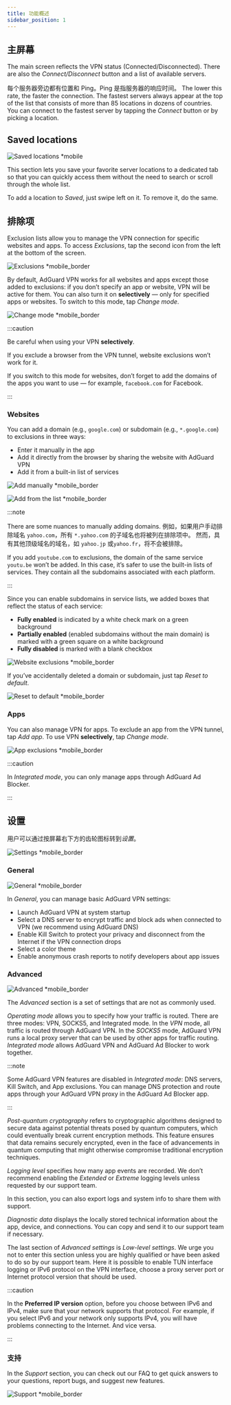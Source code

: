 ```yaml
---
title: 功能概述
sidebar_position: 1
---
```


## 主屏幕

The main screen reflects the VPN status (Connected/Disconnected). There are also the *Connect/Disconnect* button and a list of available servers.

每个服务器旁边都有位置和 Ping。Ping 是指服务器的响应时间。 The lower this rate, the faster the connection. The fastest servers always appear at the top of the list that consists of more than 85 locations in dozens of countries. You can connect to the fastest server by tapping the *Connect* button or by picking a location.

## Saved locations

![Saved locations *mobile](https://cdn.adguard-vpn.com/content/kb/vpn/android/saved-loc_en.png)

This section lets you save your favorite server locations to a dedicated tab so that you can quickly access them without the need to search or scroll through the whole list.

To add a location to *Saved*, just swipe left on it. To remove it, do the same.

## 排除项

Exclusion lists allow you to manage the VPN connection for specific websites and apps. To access *Exclusions*, tap the second icon from the left at the bottom of the screen.

![Exclusions *mobile_border](https://cdn.adguard-vpn.com/content/kb/vpn/android/exclusions.jpg)

By default, AdGuard VPN works for all websites and apps except those added to exclusions: if you don’t specify an app or website, VPN will be active for them. You can also turn it on **selectively** — only for specified apps or websites. To switch to this mode, tap *Change mode*.

![Change mode *mobile_border](https://cdn.adguard-vpn.com/content/kb/vpn/android/change_mode.jpg)

:::caution

Be careful when using your VPN **selectively**.

If you exclude a browser from the VPN tunnel, website exclusions won’t work for it.

If you switch to this mode for websites, don’t forget to add the domains of the apps you want to use — for example, `facebook.com` for Facebook.

:::

### Websites

You can add a domain (e.g., `google.com`) or subdomain (e.g., `*.google.com`) to exclusions in three ways:

- Enter it manually in the app
- Add it directly from the browser by sharing the website with AdGuard VPN
- Add it from a built-in list of services

![Add manually *mobile_border](https://cdn.adguard-vpn.com/content/kb/vpn/android/manually.jpg)

![Add from the list *mobile_border](https://cdn.adguard-vpn.com/content/kb/vpn/android/from_list.jpg)

:::note

There are some nuances to manually adding domains. 例如，如果用户手动排除域名 `yahoo.com`，所有 `*.yahoo.com` 的子域名也将被列在排除项中。 然而，具有其他顶级域名的域名，如 `yahoo.jp` 或`yahoo.fr`，将不会被排除。

If you add `youtube.com` to exclusions, the domain of the same service `youtu.be` won’t be added. In this case, it’s safer to use the built-in lists of services. They contain all the subdomains associated with each platform.

:::

Since you can enable subdomains in service lists, we added boxes that reflect the status of each service:

- **Fully enabled** is indicated by a white check mark on a green background
- **Partially enabled** (enabled subdomains without the main domain) is marked with a green square on a white background
- **Fully disabled** is marked with a blank checkbox

![Website exclusions *mobile_border](https://cdn.adguard-vpn.com/content/kb/vpn/android/websites.png)

If you’ve accidentally deleted a domain or subdomain, just tap *Reset to default*.

![Reset to default *mobile_border](https://cdn.adguard-vpn.com/content/kb/vpn/android/reset.jpg)

### Apps

You can also manage VPN for apps. To exclude an app from the VPN tunnel, tap *Add app*. To use VPN **selectively**, tap *Change mode*.

![App exclusions *mobile_border](https://cdn.adguard-vpn.com/content/kb/vpn/android/apps.jpg)

:::caution

In *Integrated mode*, you can only manage apps through AdGuard Ad Blocker.

:::

## 设置

用户可以通过按屏幕右下方的齿轮图标转到*设置*。

![Settings *mobile_border](https://cdn.adguard-vpn.com/content/kb/vpn/android/settings.jpg)

### General

![General *mobile_border](https://cdn.adguard-vpn.com/content/kb/vpn/android/general.jpg)

In *General*, you can manage basic AdGuard VPN settings:

- Launch AdGuard VPN at system startup
- Select a DNS server to encrypt traffic and block ads when connected to VPN (we recommend using AdGuard DNS)
- Enable Kill Switch to protect your privacy and disconnect from the Internet if the VPN connection drops
- Select a color theme
- Enable anonymous crash reports to notify developers about app issues

### Advanced

![Advanced *mobile_border](https://cdn.adtidy.org/blog/new/mbc4icryptoon.png)

The *Advanced* section is a set of settings that are not as commonly used.

*Operating mode* allows you to specify how your traffic is routed. There are three modes: VPN, SOCKS5, and Integrated mode. In the *VPN* mode, all traffic is routed through AdGuard VPN. In the *SOCKS5* mode, AdGuard VPN runs a local proxy server that can be used by other apps for traffic routing. *Integrated mode* allows AdGuard VPN and AdGuard Ad Blocker to work together.

:::note

Some AdGuard VPN features are disabled in *Integrated mode*: DNS servers, Kill Switch, and App exclusions. You can manage DNS protection and route apps through your AdGuard VPN proxy in the AdGuard Ad Blocker app.

:::

*Post-quantum cryptography* refers to cryptographic algorithms designed to secure data against potential threats posed by quantum computers, which could eventually break current encryption methods. This feature ensures that data remains securely encrypted, even in the face of advancements in quantum computing that might otherwise compromise traditional encryption techniques.

*Logging level* specifies how many app events are recorded. We don’t recommend enabling the *Extended* or *Extreme* logging levels unless requested by our support team.

In this section, you can also export logs and system info to share them with support.

*Diagnostic data* displays the locally stored technical information about the app, device, and connections. You can copy and send it to our support team if necessary.

The last section of *Advanced settings* is *Low-level settings*. We urge you not to enter this section unless you are highly qualified or have been asked to do so by our support team. Here it is possible to enable TUN interface logging or IPv6 protocol on the VPN interface, choose a proxy server port or Internet protocol version that should be used.

:::caution

In the **Preferred IP version** option, before you choose between IPv6 and IPv4, make sure that your network supports that protocol. For example, if you select IPv6 and your network only supports IPv4, you will have problems connecting to the Internet. And vice versa.

:::

### 支持

In the *Support* section, you can check out our FAQ to get quick answers to your questions, report bugs, and suggest new features.

![Support *mobile_border](https://cdn.adguard-vpn.com/content/kb/vpn/android/support.jpg)
